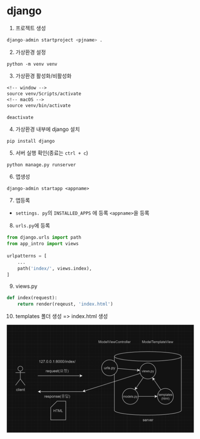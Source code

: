 # django

1. 프로젝트 생성
```python
django-admin startproject <pjname> .
```
2. 가상환경 설정
```
python -m venv venv
```
3. 가상환경 활성화/비활성화
```
<!-- window -->
source venv/Scripts/activate 
<!-- macOS -->
source venv/bin/activate 

deactivate
```

4. 가상환경 내부에 django 설치
```
pip install django
```
5. 서버 실행 확인(종료는 `ctrl + c`)
```
python manage.py runserver
```

6. 앱생성
```
django-admin startapp <appname>
```

7. 앱등록
- `settings. py`의 `INSTALLED_APPS` 에 등록
    `<appname>`을 등록

8. `urls.py`에 등록
```python
from django.urls import path
from app_intro import views

urlpatterns = [
    ...
    path('index/', views.index),
]
```

9. views.py
```python
def index(request):
    return render(reqeust, 'index.html')
```

10. templates 폴더 생성 => index.html 생성


![mtv](./assets/mtv.jpeg)

